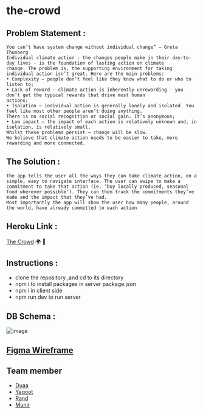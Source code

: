 # the-crowd

## Problem Statement :

    You can’t have system change without individual change” – Greta Thunberg
    Individual climate action - the changes people make in their day-to-day lives - is the foundation of lasting action on climate
    change. The problem is, the supporting environment for taking individual action isn’t great. Here are the main problems:
    • Complexity – people don’t feel like they know what to do or who to listen to;
    • Lack of reward – climate action is inherently unrewarding - you don’t get the typical rewards that drive most human
    actions;
    • Isolation – individual action is generally lonely and isolated. You feel like most other people aren’t doing anything.
    There is no social recognition or social gain. It’s anonymous;
    • Low impact – the impact of each action is relatively unknown and, in isolation, is relatively small.
    Whilst these problems persist – change will be slow.
    We believe that climate action needs to be easier to take, more rewarding and more connected.

## The Solution :

    The app tells the user all the ways they can take climate action, on a simple, easy to navigate interface. The user can swipe to make a commitment to take that action (ie. ‘buy locally produced, seasonal food wherever possible’). They can then track the commitments they’ve made and the impact that they’ve had.
    Most importantly the app will show the user how many people, around the world, have already committed to each action

## Heroku Link :
[The Crowd](https://the-crowd.herokuapp.com/) :earth_africa: :seedling: 

## Instructions :

- clone the repository ,and cd to its directory
- npm i to install packages in server package.json
- npm i in client side
- npm run dev to run server

## DB Schema :

![image](https://user-images.githubusercontent.com/27896127/66298329-24e58380-e8fa-11e9-97f2-9e764526d939.png)

## [Figma Wireframe](https://www.figma.com/file/hFtTGaPfdTBUBr2ibqU7Pd/The-Crowd?node-id=431%3A0)

## Team member

- [Duaa](https://github.com/DuaaH)
- [Yaqoot](https://github.com/yaqootturman)
- [Rand](https://github.com/RandInaim)
- [Munir](https://github.com/Muniralsharif)
